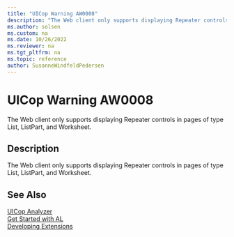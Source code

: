 ```yaml
---
title: "UICop Warning AW0008"
description: "The Web client only supports displaying Repeater controls in pages of type List, ListPart, and Worksheet."
ms.author: solsen
ms.custom: na
ms.date: 10/26/2022
ms.reviewer: na
ms.tgt_pltfrm: na
ms.topic: reference
author: SusanneWindfeldPedersen
---
```

[//]: # (START>DO_NOT_EDIT)
[//]: # (IMPORTANT:Do not edit any of the content between here and the END>DO_NOT_EDIT.)
[//]: # (Any modifications should be made in the .xml files in the ModernDev repo.)
# UICop Warning AW0008
The Web client only supports displaying Repeater controls in pages of type List, ListPart, and Worksheet.

## Description
The Web client only supports displaying Repeater controls in pages of type List, ListPart, and Worksheet.

[//]: # (IMPORTANT: END>DO_NOT_EDIT)
## See Also  
[UICop Analyzer](uicop.md)  
[Get Started with AL](../devenv-get-started.md)  
[Developing Extensions](../devenv-dev-overview.md)  